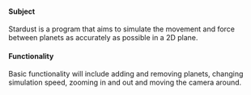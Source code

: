 #### Subject
  Stardust is a program that aims to simulate the movement and force between planets as accurately as possible in a 2D plane.
  
#### Functionality
  Basic functionality will include adding and removing planets, changing simulation speed, zooming in and out and moving the camera around.
